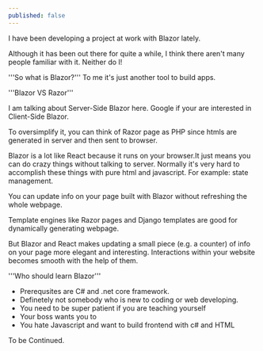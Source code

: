 ```yaml
---
published: false
---
```

I have been developing a project at work with Blazor lately.

Although it has been out there for quite a while, I think there aren't many people familiar with it. Neither do I!

'''So what is Blazor?'''
To me it's just another tool to build apps.

'''Blazor VS Razor'''

I am talking about Server-Side Blazor here. Google if your are interested in Client-Side Blazor. 

To oversimplify it, you can think of Razor page as PHP since htmls are generated in server and then sent to browser.

Blazor is a lot like React because it runs on your browser.It just means you can do crazy things without talking to server. Normally it's very hard to accomplish these things with pure html and javascript. For example: state management.

You can update info on your page built with Blazor without refreshing the whole webpage.

Template engines like Razor pages and Django templates are good for dynamically generating webpage.

But Blazor and React makes updating a small piece (e.g. a counter) of info on your page more elegant and interesting. Interactions within your website becomes smooth with the help of them.

'''Who should learn Blazor'''
- Prerequsites are C# and .net core framework.
- Definetely not somebody who is new to coding or web developing.
- You need to be super patient if you are teaching yourself
- Your boss wants you to
- You hate Javascript and want to build frontend with c# and HTML

To be Continued.


